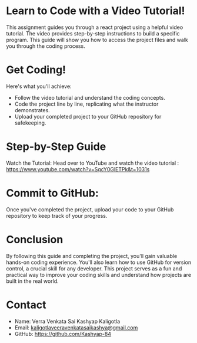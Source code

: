 # Learn to Code with a Video Tutorial!
This assignment guides you through a react project using a helpful video tutorial. The video provides step-by-step instructions to build a specific program. This guide will show you how to access the project files and walk you through the coding process.

# Get Coding!
Here's what you'll achieve:

- Follow the video tutorial and understand the coding concepts.
- Code the project line by line, replicating what the instructor demonstrates.
- Upload your completed project to your GitHub repository for safekeeping.

# Step-by-Step Guide
Watch the Tutorial: Head over to YouTube and watch the video tutorial : https://www.youtube.com/watch?v=SqcY0GlETPk&t=1031s


# Commit to GitHub: 

Once you've completed the project, upload your code to your GitHub repository to keep track of your progress.



# Conclusion
By following this guide and completing the project, you'll gain valuable hands-on coding experience. You'll also learn how to use GitHub for version control, a crucial skill for any developer. This project serves as a fun and practical way to improve your coding skills and understand how projects are built in the real world.

# Contact


- Name: Verra Venkata Sai Kashyap Kaligotla
- Email: kaligotlaveeravenkatasaikashya@gmail.com
- GitHub: https://github.com/Kashyap-84
